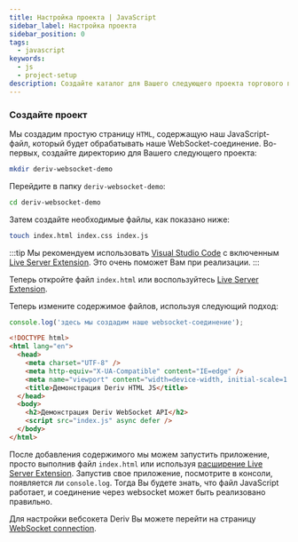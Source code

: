 ```yaml
---
title: Настройка проекта | JavaScript
sidebar_label: Настройка проекта
sidebar_position: 0
tags:
  - javascript
keywords:
  - js
  - project-setup
description: Создайте каталог для Вашего следующего проекта торгового приложения API с помощью WebSocket.
---
```


### Создайте проект

Мы создадим простую страницу `HTML`, содержащую наш JavaScript-файл, который будет обрабатывать наше WebSocket-соединение. Во-первых, создайте директорию для Вашего следующего проекта:

```bash
mkdir deriv-websocket-demo
```

Перейдите в папку `deriv-websocket-demo`:

```bash
cd deriv-websocket-demo
```

Затем создайте необходимые файлы, как показано ниже:

```bash
touch index.html index.css index.js
```

:::tip
Мы рекомендуем использовать [Visual Studio Code](https://code.visualstudio.com/) с включенным [Live Server Extension](https://marketplace.visualstudio.com/items?itemName=ritwickdey.LiveServer). Это очень поможет Вам при реализации.
:::

Теперь откройте файл `index.html` или воспользуйтесь [Live Server Extension](https://marketplace.visualstudio.com/items?itemName=ritwickdey.LiveServer).

Теперь измените содержимое файлов, используя следующий подход:

```js title="index.js" showLineNumbers
console.log('здесь мы создадим наше websocket-соединение');
```

```html title="index.html" showLineNumbers
<!DOCTYPE html>
<html lang="en">
  <head>
    <meta charset="UTF-8" />
    <meta http-equiv="X-UA-Compatible" content="IE=edge" />
    <meta name="viewport" content="width=device-width, initial-scale=1.0" />
    <title>Демонстрация Deriv HTML JS</title>
  </head>
  <body>
    <h2>Демонстрация Deriv WebSocket API</h2>
    <script src="index.js" async defer />
  </body>
</html>
```

После добавления содержимого мы можем запустить приложение, просто выполнив файл `index.html` или используя <a href="https://marketplace.visualstudio.com/items?itemName=ritwickdey.LiveServer" target="_blank">расширение Live Server Extension</a>. Запустив свое приложение, посмотрите в консоли, появляется ли `console.log`. Тогда Вы будете знать, что файл JavaScript работает, и соединение через websocket может быть реализовано правильно.

Для настройки вебсокета Deriv Вы можете перейти на страницу [WebSocket connection](/docs/languages/javascript/websocket-connection).
